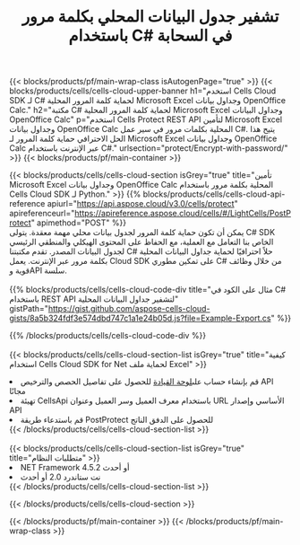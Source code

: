 ﻿---
title: تشفير جدول البيانات المحلي بكلمة مرور باستخدام C# في السحابة
description:  واجهات برمجة التطبيقات السحابية ومجموعات SDK للحماية Microsoft Excel وOpenOffice Calc مع C#. تشفير جداول البيانات المحلية بكلمة مرور بواسطة Cells Cloud API SDK لـ C#.
---
{{< blocks/products/pf/main-wrap-class isAutogenPage="true" >}}
{{< blocks/products/cells/cells-cloud-upper-banner h1="استخدم Cells Cloud SDK لـ C# لحماية كلمة المرور المحلية Microsoft Excel وجداول بيانات OpenOffice Calc." h2="مكتبة C# لحماية كلمة المرور المحلية Microsoft Excel وجداول البيانات OpenOffice Calc" p="استخدم Cells Protect REST API لتأمين Microsoft Excel وجداول بيانات OpenOffice Calc المحلية بكلمات مرور في سير عمل C#. يتيح هذا الحل الاحترافي حماية كلمة المرور لـ Microsoft Excel وجداول بيانات OpenOffice Calc عبر الإنترنت باستخدام C#." urlsection="protect/Encrypt-with-password/" >}}
{{< blocks/products/pf/main-container >}}

{{< blocks/products/cells/cells-cloud-section isGrey="true" title="تأمين Microsoft Excel وجداول بيانات OpenOffice Calc المحلية بكلمة مرور باستخدام Cells Cloud SDK لـ Python." >}}
{{% blocks/products/cells/cells-cloud-api-reference apiurl="https://api.aspose.cloud/v3.0/cells/protect" apireferenceurl="https://apireference.aspose.cloud/cells/#/LightCells/PostProtect" apimethod="POST" %}}
<br/>
يمكن أن تكون حماية كلمة المرور لجدول بيانات محلي مهمة معقدة. يتولى C# SDK الخاص بنا التعامل مع العملية، مع الحفاظ على المحتوى الهيكلي والمنطقي الرئيسي لجدول البيانات المصدر. تقدم مكتبتنا C# حلاً احترافيًا لحماية جداول البيانات المحلية بكلمة مرور عبر الإنترنت. يعمل Cloud SDK على تمكين مطوري C# من خلال وظائف قوية وAPI سلسة.
<br/>
<br/>
{{% blocks/products/cells/cells-cloud-code-div title="مثال على الكود في C# باستخدام REST API لتشفير جداول البيانات المحلية" gistPath="https://gist.github.com/aspose-cells-cloud-gists/8a5b324fdf3e574dbd747c1a1e24b05d.js?file=Example-Export.cs" %}}
  
{{% /blocks/products/cells/cells-cloud-code-div %}}
<br/>
<br/>
{{< blocks/products/cells/cells-cloud-section-list isGrey="true" title="كيفية استخدام Cells Cloud SDK for Net لحماية ملف Excel" >}}
<li> قم بإنشاء حساب على<a href="https://dashboard.aspose.cloud/">لوحة القيادة</a> للحصول على تفاصيل الحصص والترخيص API مجانًا</li>
<li>تهيئة CellsApi باستخدام معرف العميل وسر العميل وعنوان URL الأساسي وإصدار API</li>
<li>قم باستدعاء طريقة PostProtect للحصول على الدفق الناتج</li>
{{< /blocks/products/cells/cells-cloud-section-list >}}
<br/>
<br/>
{{< blocks/products/cells/cells-cloud-section-list isGrey="true" title="متطلبات النظام" >}}
<li>NET Framework 4.5.2 أو أحدث</li>
<li>نت ستاندرد 2.0 أو أحدث</li>
{{< /blocks/products/cells/cells-cloud-section-list >}}

{{< /blocks/products/cells/cells-cloud-section >}}

{{< /blocks/products/pf/main-container >}}
{{< /blocks/products/pf/main-wrap-class >}}

